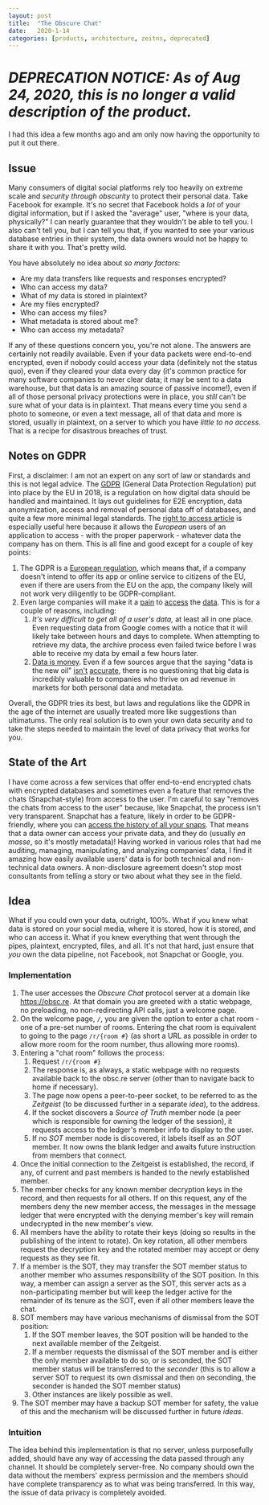 ```yaml
---
layout: post
title:  "The Obscure Chat"
date:   2020-1-14
categories: [products, architecture, zeitns, deprecated]
---
```


# _DEPRECATION NOTICE: As of Aug 24, 2020, this is no longer a valid description of the product._

I had this idea a few months ago and am only now having the opportunity to put it out there.

## Issue

Many consumers of digital social platforms rely too heavily on extreme scale and _security through obscurity_ to protect their personal data. Take Facebook for example. It's no secret that Facebook holds a _lot_ of your digital information, but if I asked the "average" user, "where is your data, physically?" I can nearly guarantee that they wouldn't be able to tell you. I also can't tell you, but I can tell you that, if you wanted to see your various database entries in their system, the data owners would not be happy to share it with you. That's pretty wild.

You have absolutely no idea about _so many factors_:

* Are my data transfers like requests and responses encrypted?
* Who can access my data?
* What of my data is stored in plaintext?
* Are my files encrypted?
* Who can access my files?
* What metadata is stored about me?
* Who can access my metadata?

If any of these questions concern you, you're not alone. The answers are certainly not readily available. Even if your data packets were end-to-end encrypted, even if nobody could access your data (definitely not the status quo), even if they cleared your data every day (it's common practice for many software companies to never clear data; it may be sent to a data warehouse, but that data is an amazing source of passive income!), even if all of those personal privacy protections were in place, you _still_ can't be sure what of your data is in plaintext. That means every time you send a photo to someone, or even a text message, all of that data and more is stored, usually in plaintext, on a server to which you have _little to no access_. That is a recipe for disastrous breaches of trust.

## Notes on GDPR

First, a disclaimer: I am not an expert on any sort of law or standards and this is not legal advice. The [GDPR](https://gdpr.eu/checklist/) (General Data Protection Regulation) put into place by the EU in 2018, is a regulation on how digital data should be handled and maintained. It lays out guidelines for E2E encryption, data anonymization, access and removal of personal data off of databases, and quite a few more minimal legal standards. The [right to access article](https://gdpr.eu/article-15-right-of-access/) is especially useful here because it allows the _European_ users of an application to access - with the proper paperwork - whatever data the company has on them. This is all fine and good except for a couple of key points:

1. The GDPR is a [European regulation](https://gdpr.eu/article-3-requirements-of-handling-personal-data-of-subjects-in-the-union/), which means that, if a company doesn't intend to offer its app or online service to citizens of the EU, even if there are users from the EU on the app, the company likely will not work very diligently to be GDPR-compliant.
2. Even large companies will make it a [pain](https://takeout.google.com/) to [access](https://www.facebook.com/your_information/) the [data](https://www.amazon.com/gp/help/customer/display.html?nodeId=202188270). This is for a couple of reasons, including:
    1. _It's very difficult to get all of a user's data,_ at least all in one place. Even requesting data from Google comes with a notice that it will likely take between hours and days to complete. When attempting to retrieve my data, the archive process even failed twice before I was able to receive my data by email a few hours later.
    2. [Data is money](https://www.economist.com/leaders/2017/05/06/the-worlds-most-valuable-resource-is-no-longer-oil-but-data). Even if a few sources argue that the saying "data is the new oil" [isn't](https://www.forbes.com/sites/bernardmarr/2018/03/05/heres-why-data-is-not-the-new-oil/) [accurate](https://techcrunch.com/2018/03/27/data-is-not-the-new-oil/), there is no questioning that big data is incredibly valuable to companies who thrive on ad revenue in markets for both personal data and metadata.

Overall, the GDPR tries its best, but laws and regulations like the GDPR in the age of the internet are usually treated more like suggestions than ultimatums. The only real solution is to own your own data security and to take the steps needed to maintain the level of data privacy that works for you.

## State of the Art

I have come across a few services that offer end-to-end encrypted chats with encrypted databases and sometimes even a feature that removes the chats (Snapchat-style) from access to the user. I'm careful to say "removes the chats from access to the user" because, like Snapchat, the process isn't very transparent. Snapchat has a feature, likely in order to be GDPR-friendly, where you can [access the history of all your snaps](https://accounts.snapchat.com/accounts/downloadmydata). That means that a data owner can access your private data, and they do (usually _en masse_, so it's mostly metadata)! Having worked in various roles that had me auditing, managing, manipulating, and analyzing companies' data, I find it amazing how easily available users' data is for both technical and non-technical data owners. A non-disclosure agreement doesn't stop most consultants from telling a story or two about what they see in the field.

## Idea

What if you could own your data, outright, 100%. What if you knew what data is stored on your social media, where it is stored, how it is stored, and who can access it. What if you knew everything that went through the pipes, plaintext, encrypted, files, and all. It's not that hard, just ensure that _you_ own the data pipeline, not Facebook, not Snapchat or Google, you.

### Implementation

1. The user accesses the _Obscure Chat_ protocol server at a domain like https://obsc.re. At that domain you are greeted with a static webpage, no preloading, no non-redirecting API calls, just a welcome page.
2. On the welcome page, `/`, you are given the option to enter a chat room - one of a pre-set number of rooms. Entering the chat room is equivalent to going to the page `/r/{room #}` (as short a URL as possible in order to allow more room for the room number, thus allowing more rooms).
3. Entering a "chat room" follows the process:
    1. Request `/r/{room #}`
    2. The response is, as always, a static webpage with no requests available back to the obsc.re server (other than to navigate back to home if necessary).
    3. The page now opens a peer-to-peer socket, to be referred to as the _Zeitgeist_ (to be discussed further in a separate _idea_), to the address.
    4. If the socket discovers a _Source of Truth_ member node (a peer which is responsible for owning the ledger of the session), it requests access to the ledger's member info to display to the user.
    5. If no _SOT_ member node is discovered, it labels itself as an _SOT_ member. It now owns the blank ledger and awaits future instruction from members that connect.
4. Once the initial connection to the Zeitgeist is established, the record, if any, of current and past members is handed to the newly established member.
5. The member checks for any known member decryption keys in the record, and then requests for all others. If on this request, any of the members deny the new member access, the messages in the message ledger that were encrypted with the denying member's key will remain undecrypted in the new member's view.
6. All members have the ability to rotate their keys (doing so results in the publishing of the intent to rotate). On key rotation, all other members request the decryption key and the rotated member may accept or deny requests as they see fit.
7. If a member is the SOT, they may transfer the SOT member status to another member who assumes responsibility of the SOT position. In this way, a member can assign a server as the SOT, this server acts as a non-participating member but will keep the ledger active for the remainder of its tenure as the SOT, even if all other members leave the chat.
8. SOT members may have various mechanisms of dismissal from the SOT position:
    1. If the SOT member leaves, the SOT position will be handed to the next available member of the Zeitgeist.
    2. If a member requests the dismissal of the SOT member and is either the only member available to do so, or is seconded, the SOT member status will be transferred to the _seconder_ (this is to allow a server SOT to request its own dismissal and then on seconding, the seconder is handed the SOT member status)
    3. Other instances are likely possible as well.
9. The SOT member may have a backup SOT member for safety, the value of this and the mechanism will be discussed further in future _ideas_.

### Intuition

The idea behind this implementation is that no server, unless purposefully added, should have any way of accessing the data passed through any channel. It should be completely server-free. No company should own the data without the members' express permission and the members should have complete transparency as to what was being transferred. In this way, the issue of data privacy is completely avoided.

